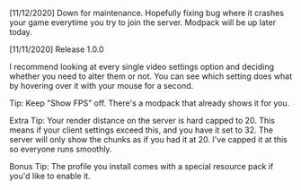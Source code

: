 [11/12/2020] Down for maintenance. Hopefully fixing bug where it crashes your game everytime you try to join the server. Modpack will be up later today.

[11/11/2020] Release 1.0.0

I recommend looking at every single video settings option and deciding whether you need to alter them or not. You can see which setting does what by hovering over it with your mouse for a second.

Tip: Keep "Show FPS" off. There's a modpack that already shows it for you.

Extra Tip: Your render distance on the server is hard capped to 20. This means if your client settings exceed this, and you have it set to 32. The server will only show the chunks as if you had it at 20. I've capped it at this so everyone runs smoothly.

Bonus Tip: The profile you install comes with a special resource pack if you'd like to enable it.
